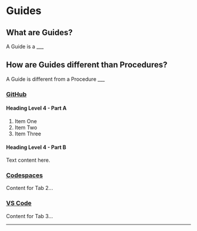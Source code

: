 # Guides

## What are Guides?
A Guide is a ___

## How are Guides different than Procedures?
A Guide is different from a Procedure ___

### [GitHub](#tab/github)

#### Heading Level 4 - Part A

1. Item One
2. Item Two
3. Item Three

#### Heading Level 4 - Part B

Text content here.

### [Codespaces](#tab/codespaces)

Content for Tab 2...

### [VS Code](#tab/vscode)

Content for Tab 3...

---
